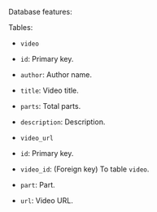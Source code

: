 Database features:

Tables:

* `video`
 * `id`: Primary key.
 * `author`: Author name.
 * `title`: Video title.
 * `parts`: Total parts.
 * `description`: Description.

* `video_url`
 * `id`: Primary key.
 * `video_id`: (Foreign key) To table `video`.
 * `part`: Part.
 * `url`: Video URL.
